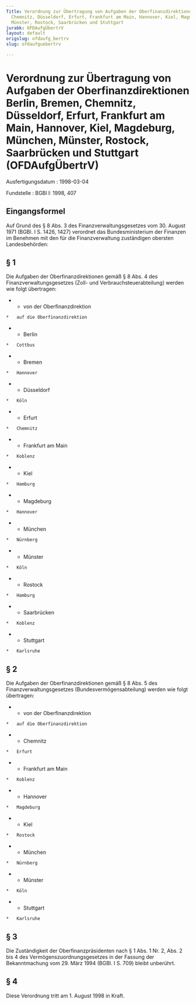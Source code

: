 ```yaml
---
Title: Verordnung zur Übertragung von Aufgaben der Oberfinanzdirektionen Berlin, Bremen,
  Chemnitz, Düsseldorf, Erfurt, Frankfurt am Main, Hannover, Kiel, Magdeburg, München,
  Münster, Rostock, Saarbrücken und Stuttgart
jurabk: OFDAufgÜbertrV
layout: default
origslug: ofdaufg_bertrv
slug: ofdaufguebertrv

---
```


# Verordnung zur Übertragung von Aufgaben der Oberfinanzdirektionen Berlin, Bremen, Chemnitz, Düsseldorf, Erfurt, Frankfurt am Main, Hannover, Kiel, Magdeburg, München, Münster, Rostock, Saarbrücken und Stuttgart (OFDAufgÜbertrV)

Ausfertigungsdatum
:   1998-03-04

Fundstelle
:   BGBl I: 1998, 407



## Eingangsformel

Auf Grund des § 8 Abs. 3 des Finanzverwaltungsgesetzes vom 30. August
1971 (BGBl. I S. 1426, 1427) verordnet das Bundesministerium der
Finanzen im Benehmen mit den für die Finanzverwaltung zuständigen
obersten Landesbehörden:


## § 1

Die Aufgaben der Oberfinanzdirektionen gemäß § 8 Abs. 4 des
Finanzverwaltungsgesetzes (Zoll- und Verbrauchsteuerabteilung) werden
wie folgt übertragen:

*    *   von der Oberfinanzdirektion

    *   auf die Oberfinanzdirektion


*    *   Berlin

    *   Cottbus


*    *   Bremen

    *   Hannover


*    *   Düsseldorf

    *   Köln


*    *   Erfurt

    *   Chemnitz


*    *   Frankfurt am Main

    *   Koblenz


*    *   Kiel

    *   Hamburg


*    *   Magdeburg

    *   Hannover


*    *   München

    *   Nürnberg


*    *   Münster

    *   Köln


*    *   Rostock

    *   Hamburg


*    *   Saarbrücken

    *   Koblenz


*    *   Stuttgart

    *   Karlsruhe





## § 2

Die Aufgaben der Oberfinanzdirektionen gemäß § 8 Abs. 5 des
Finanzverwaltungsgesetzes (Bundesvermögensabteilung) werden wie folgt
übertragen:

*    *   von der Oberfinanzdirektion

    *   auf die Oberfinanzdirektion


*    *   Chemnitz

    *   Erfurt


*    *   Frankfurt am Main

    *   Koblenz


*    *   Hannover

    *   Magdeburg


*    *   Kiel

    *   Rostock


*    *   München

    *   Nürnberg


*    *   Münster

    *   Köln


*    *   Stuttgart

    *   Karlsruhe





## § 3

Die Zuständigkeit der Oberfinanzpräsidenten nach § 1 Abs. 1 Nr. 2,
Abs. 2 bis 4 des Vermögenszuordnungsgesetzes in der Fassung der
Bekanntmachung vom 29. März 1994 (BGBl. I S. 709) bleibt unberührt.


## § 4

Diese Verordnung tritt am 1. August 1998 in Kraft.

